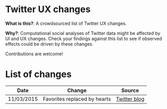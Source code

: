 # Twitter UX changes



**What is this?**: A crowdsourced list of Twitter UX changes.

**Why?**: Computational social analyses of Twitter data might be affected by UI and UX changes. Check your findings against this list to see if observed effects could be driven by these changes.

Contributions are welcome!


# List of changes

| Date      | Change | Source |
| --------- | ------ | ------ |
|11/03/2015 | Favorites replaced by hearts | [Twitter blog](https://twitter.com/Twitter/status/661558661131558915) |

